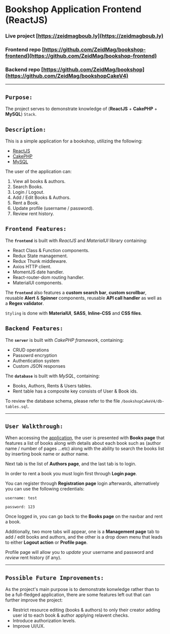 # Bookshop Application Frontend (ReactJS)

### Live project [https://zeidmagboub.ly](https://zeidmagboub.ly)

### Frontend repo [https://github.com/ZeidMag/bookshop-frontend](https://github.com/ZeidMag/bookshop-frontend)

### Backend repo [https://github.com/ZeidMag/bookshop](https://github.com/ZeidMag/bookshopCakeV4)

---

## `Purpose:`

The project serves to demonstrate knowledge of (**ReactJS** + **CakePHP** + **MySQL**) `Stack`.

## `Description:`

This is a simple application for a bookshop, utilizing the following:

- [ReactJS](https://reactjs.org/)
- [CakePHP](https://cakephp.org/)
- [MySQL](https://www.mysql.com/)

The user of the application can:

1. View all books & authors.
2. Search Books.
3. Login / Logout.
4. Add / Edit Books & Authors.
5. Rent a Book.
6. Update profile (username / password).
7. Review rent history.

## `Frontend Features:`

The **`frontend`** is built with _ReactJS_ and _MaterialUI_ library containing:

- React Class & Function components.
- Redux State management.
- Redux Thunk middleware.
- Axios HTTP client.
- MomentJS date handler.
- React-router-dom routing handler.
- MaterialUI components.

The **`frontend`** also features a **custom search bar**, **custom scrollbar**, reusable **Alert** & **Spinner** components, reusable **API call handler** as well as a **Regex validator**.

`Styling` is done with **MaterialUI**, **SASS**, **Inline-CSS** and **CSS files**.

## `Backend Features:`

The **`server`** is built with _CakePHP framework_, containing:

- CRUD operations
- Passowrd encryption
- Authentication system
- Custom JSON responses

The **`database`** is built with _MySQL_, containing:

- Books, Authors, Rents & Users tables.
- Rent table has a composite key consists of User & Book ids.

To review the database schema, please refer to the file `/bookshopCakeV4/db-tables.sql`.

---

## `User Walkthrough:`

When accessing the [application](https://zeidmagboub.ly/bookshop), the user is presented with **Books page** that features a list of books along with details about each book such as (author name / number of pages ...etc) along with the ability to search the books list by inserting book name or author name.

Next tab is the list of **Authors page**, and the last tab is to login.

In order to rent a book you must login first through **Login page**.

You can register through **Registration page** login afterwards, alternatively you can use the following credentials:

```
username: test
```

```
password: 123
```

Once logged in, you can go back to the **Books page** on the navbar and rent a book.

Additionally, two more tabs will appear, one is a **Management page** tab to add / edit books and authors, and the other is a drop down menu that leads to either **Logout action** or **Profile page**.

Profile page will allow you to _update_ your username and password and _review_ rent history (if any).

---

## `Possible Future Improvements:`

As the project's main purpose is to demonstrate konwledge rather than to be a full-fledged application, there are some features left out that can further improve the project:

- Restrict resource editing (books & authors) to only their creator adding user id to each book & author applying relavent checks.
- Introduce authorization levels.
- Improve UI/UX.
